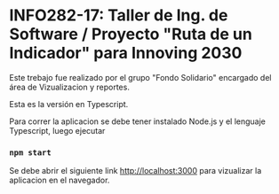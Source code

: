 # INFO282-17: Taller de Ing. de Software / Proyecto "Ruta de un Indicador" para Innoving 2030

Este trebajo fue realizado por el grupo "Fondo Solidario" encargado del área de Vizualizacion y reportes.

Esta es la versión en Typescript.

Para correr la aplicacion se debe tener instalado Node.js y el lenguaje Typescript, luego ejecutar

### `npm start`

Se debe abrir el siguiente link [http://localhost:3000](http://localhost:3000) para vizualizar la aplicacion en el navegador.

